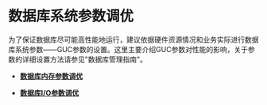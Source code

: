 # 数据库系统参数调优<a name="ZH-CN_TOPIC_0289900754"></a>

为了保证数据库尽可能高性能地运行，建议依据硬件资源情况和业务实际进行数据库系统参数——GUC参数的设置。这里主要介绍GUC参数对性能的影响，关于参数的详细设置方法请参见"数据库管理指南"。

-   **[数据库内存参数调优](数据库内存参数调优.md)**  

-   **[数据库I/O参数调优](数据库I-O参数调优.md)**  



